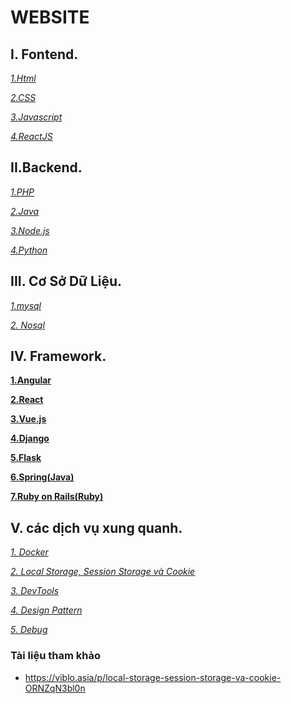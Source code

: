 # WEBSITE

## I. Fontend.

*[1.Html](https://github.com/Phungvanquang/Website/tree/main/html_css_javascript/html)*

*[2.CSS](https://github.com/Phungvanquang/Website/tree/main/html_css_javascript/CSS)*

*[3.Javascript]()*

*[4.ReactJS]()*

## II.Backend.

*[1.PHP](https://github.com/Phungvanquang/Website/tree/main/php)*

*[2.Java](https://github.com/Phungvanquang/Website/tree/main/JAVA)*

*[3.Node.js](https://github.com/Phungvanquang/Website/tree/main/node)*

*[4.Python]()*

## III. Cơ Sở Dữ Liệu.

*[1.mysql]()*

*[2. Nosql]()*
## IV. Framework.

**[1.Angular](https://github.com/Phungvanquang/Website/tree/main/Framework/Angular)**

**[2.React](https://github.com/Phungvanquang/Website/tree/main/Framework/React)**

**[3.Vue.js](https://github.com/Phungvanquang/Website/tree/main/Framework/Vue.js)**

**[4.Django](https://github.com/Phungvanquang/Website/tree/main/Framework/Django)**

**[5.Flask](https://github.com/Phungvanquang/Website/tree/main/Framework/Flask)**

**[6.Spring(Java)](https://github.com/Phungvanquang/Website/tree/main/Framework/Spring(Java))**

**[7.Ruby on Rails(Ruby)](https://github.com/Phungvanquang/Website/tree/main/Framework/Ruby%20on%20Rails(Ruby))**

## V. các dịch vụ xung quanh.

*[1. Docker](https://github.com/Phungvanquang/Website/tree/main/Docker)*

*[2. Local Storage, Session Storage và Cookie]()*

*[3. DevTools](https://github.com/Phungvanquang/Website/blob/main/DevTools)*

*[4. Design Pattern]()*

*[5. Debug](https://github.com/Phungvanquang/Website/tree/main/Debug)*
### Tài liệu tham khảo
- https://viblo.asia/p/local-storage-session-storage-va-cookie-ORNZqN3bl0n

*[]()*
*[]()*
*[]()*

